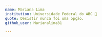 ```yaml
---
name: Mariana Lima 
institution: Universidade Federal do ABC 🚩 
quote: Desistir nunca foi uma opção.
github_user: Marianalima31

---
```

